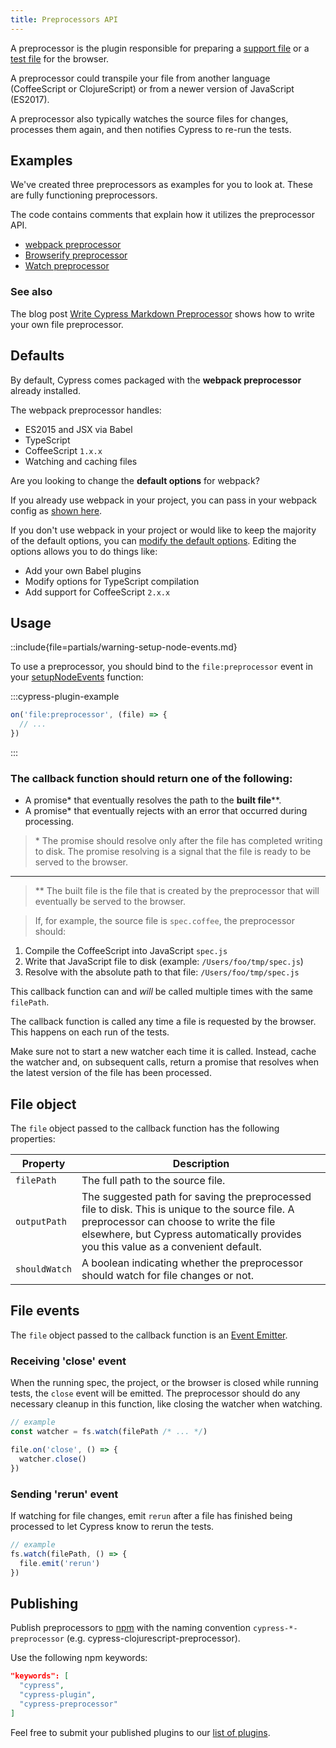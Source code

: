 ```yaml
---
title: Preprocessors API
---
```


A preprocessor is the plugin responsible for preparing a
[support file](/guides/core-concepts/writing-and-organizing-tests#support-file)
or a [test file](/guides/core-concepts/writing-and-organizing-tests#Test-files)
for the browser.

A preprocessor could transpile your file from another language (CoffeeScript or
ClojureScript) or from a newer version of JavaScript (ES2017).

A preprocessor also typically watches the source files for changes, processes
them again, and then notifies Cypress to re-run the tests.

## Examples

We've created three preprocessors as examples for you to look at. These are
fully functioning preprocessors.

The code contains comments that explain how it utilizes the preprocessor API.

- [webpack preprocessor](https://github.com/cypress-io/cypress/tree/master/npm/webpack-preprocessor)
- [Browserify preprocessor](https://github.com/cypress-io/cypress-browserify-preprocessor)
- [Watch preprocessor](https://github.com/cypress-io/cypress-watch-preprocessor)

### See also

The blog post
[Write Cypress Markdown Preprocessor](https://glebbahmutov.com/blog/write-cypress-preprocessor/)
shows how to write your own file preprocessor.

## Defaults

By default, Cypress comes packaged with the **webpack preprocessor** already
installed.

The webpack preprocessor handles:

- ES2015 and JSX via Babel
- TypeScript
- CoffeeScript `1.x.x`
- Watching and caching files

<Alert type="info">

Are you looking to change the **default options** for webpack?

</Alert>

If you already use webpack in your project, you can pass in your webpack config
as
[shown here](https://github.com/cypress-io/cypress/tree/master/npm/webpack-preprocessor#options).

If you don't use webpack in your project or would like to keep the majority of
the default options, you can
[modify the default options](https://github.com/cypress-io/cypress/tree/master/npm/webpack-preprocessor#modifying-default-options).
Editing the options allows you to do things like:

- Add your own Babel plugins
- Modify options for TypeScript compilation
- Add support for CoffeeScript `2.x.x`

## Usage

::include{file=partials/warning-setup-node-events.md}

To use a preprocessor, you should bind to the `file:preprocessor` event in your
[setupNodeEvents](/guides/tooling/plugins-guide#Using-a-plugin) function:

:::cypress-plugin-example

```javascript
on('file:preprocessor', (file) => {
  // ...
})
```

:::

### The callback function should return one of the following:

- A promise\* that eventually resolves the path to the **built file**\*\*.
- A promise\* that eventually rejects with an error that occurred during
  processing.

> \* The promise should resolve only after the file has completed writing to
> disk. The promise resolving is a signal that the file is ready to be served to
> the browser.

---

> \*\* The built file is the file that is created by the preprocessor that will
> eventually be served to the browser.

> If, for example, the source file is `spec.coffee`, the preprocessor should:

1. Compile the CoffeeScript into JavaScript `spec.js`
2. Write that JavaScript file to disk (example: `/Users/foo/tmp/spec.js`)
3. Resolve with the absolute path to that file: `/Users/foo/tmp/spec.js`

<Alert type="warning">

This callback function can and _will_ be called multiple times with the same
`filePath`.

The callback function is called any time a file is requested by the browser.
This happens on each run of the tests.

Make sure not to start a new watcher each time it is called. Instead, cache the
watcher and, on subsequent calls, return a promise that resolves when the latest
version of the file has been processed.

</Alert>

## File object

The `file` object passed to the callback function has the following properties:

| Property      | Description                                                                                                                                                                                                                       |
| ------------- | --------------------------------------------------------------------------------------------------------------------------------------------------------------------------------------------------------------------------------- |
| `filePath`    | The full path to the source file.                                                                                                                                                                                                 |
| `outputPath`  | The suggested path for saving the preprocessed file to disk. This is unique to the source file. A preprocessor can choose to write the file elsewhere, but Cypress automatically provides you this value as a convenient default. |
| `shouldWatch` | A boolean indicating whether the preprocessor should watch for file changes or not.                                                                                                                                               |

## File events

The `file` object passed to the callback function is an
[Event Emitter](https://nodejs.org/api/events.html#events_class_eventemitter).

### Receiving 'close' event

When the running spec, the project, or the browser is closed while running
tests, the `close` event will be emitted. The preprocessor should do any
necessary cleanup in this function, like closing the watcher when watching.

```javascript
// example
const watcher = fs.watch(filePath /* ... */)

file.on('close', () => {
  watcher.close()
})
```

### Sending 'rerun' event

If watching for file changes, emit `rerun` after a file has finished being
processed to let Cypress know to rerun the tests.

```javascript
// example
fs.watch(filePath, () => {
  file.emit('rerun')
})
```

## Publishing

Publish preprocessors to [npm](https://www.npmjs.com/) with the naming
convention `cypress-*-preprocessor` (e.g. cypress-clojurescript-preprocessor).

Use the following npm keywords:

```json
"keywords": [
  "cypress",
  "cypress-plugin",
  "cypress-preprocessor"
]
```

Feel free to submit your published plugins to our [list of plugins](/plugins).
